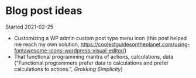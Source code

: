 # Blog post ideas

Started 2021-02-25

- Customizing a WP admin custom post type menu icon (this post helped me reach my own solution, https://coolestguidesontheplanet.com/using-fontawesome-icons-wordpress-visual-editor/)
- That functional programming mantra of actions, calculations, data ("Functional programmers prefer data to calculations and prefer calculations to actions.", _Grokking Simplicity_)

